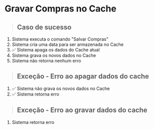 # Gravar Compras no Cache

> ## Caso de sucesso
1. Sistema executa o comando "Salvar Compras"
2. Sistema cria uma data para ser armazenada no Cache
3. ✅ Sistema apaga os dados do Cache atual
4. Sistema grava os novos dados no Cache
5. Sistema não retorna nenhum erro

> ## Exceção - Erro ao apagar dados do cache
1. ✅ Sistema não grava os novos dados no Cache
2. ✅ Sistema retorna erro

> ## Exceção - Erro ao gravar dados do cache
1. Sistema retorna erro